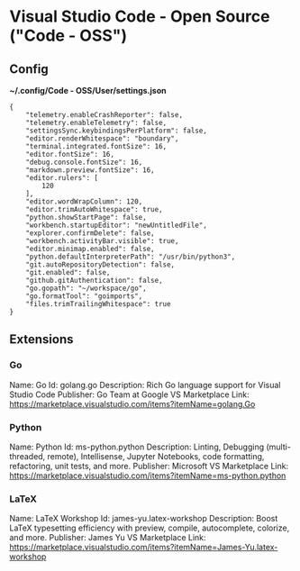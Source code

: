 # Visual Studio Code - Open Source ("Code - OSS")

## Config

**~/.config/Code - OSS/User/settings.json**

```
{
    "telemetry.enableCrashReporter": false,
    "telemetry.enableTelemetry": false,
    "settingsSync.keybindingsPerPlatform": false,
    "editor.renderWhitespace": "boundary",
    "terminal.integrated.fontSize": 16,
    "editor.fontSize": 16,
    "debug.console.fontSize": 16,
    "markdown.preview.fontSize": 16,
    "editor.rulers": [
        120
    ],
    "editor.wordWrapColumn": 120,
    "editor.trimAutoWhitespace": true,
    "python.showStartPage": false,
    "workbench.startupEditor": "newUntitledFile",
    "explorer.confirmDelete": false,
    "workbench.activityBar.visible": true,
    "editor.minimap.enabled": false,
    "python.defaultInterpreterPath": "/usr/bin/python3",
    "git.autoRepositoryDetection": false,
    "git.enabled": false,
    "github.gitAuthentication": false,
    "go.gopath": "~/workspace/go",
    "go.formatTool": "goimports",
    "files.trimTrailingWhitespace": true
}
```

## Extensions

### Go

Name: Go
Id: golang.go
Description: Rich Go language support for Visual Studio Code
Publisher: Go Team at Google
VS Marketplace Link: https://marketplace.visualstudio.com/items?itemName=golang.Go

### Python

Name: Python
Id: ms-python.python
Description: Linting, Debugging (multi-threaded, remote), Intellisense, Jupyter Notebooks, code formatting, refactoring, unit tests, and more.
Publisher: Microsoft
VS Marketplace Link: https://marketplace.visualstudio.com/items?itemName=ms-python.python

### LaTeX

Name: LaTeX Workshop
Id: james-yu.latex-workshop
Description: Boost LaTeX typesetting efficiency with preview, compile, autocomplete, colorize, and more.
Publisher: James Yu
VS Marketplace Link: https://marketplace.visualstudio.com/items?itemName=James-Yu.latex-workshop
